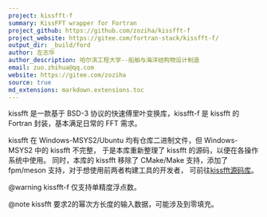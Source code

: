 ```yaml
---
project: kissfft-f
summary: KissFFT wrapper for Fortran
project_github: https://github.com/zoziha/kissfft-f
project_website: https://gitee.com/fortran-stack/kissfft-f/
output_dir: _build/ford
author: 左志华
author_description: 哈尔滨工程大学--船舶与海洋结构物设计制造
email: zuo.zhihua@qq.com
website: https://gitee.com/zoziha
source: true
md_extensions: markdown.extensions.toc
---
```


kissfft 是一款基于 BSD-3 协议的快速傅里叶变换库，kissfft-f 是 kissfft 的 Fortran 封装，基本满足日常的 FFT 需求。

kissfft 在 Windows-MSYS2/Ubuntu 均有仓库二进制文件，但 Windows-MSYS2 中的 kissfft 不完整，
于是本库重新整理了 kissfft 的源码，以便在各操作系统中使用。
同时，本库的 kissfft 移除了 CMake/Make 支持，添加了 fpm/meson 支持，对于想使用前两者构建工具的开发者，
可前往[kissfft源码库](https://github.com/mborgerding/kissfft)。

@warning
kissfft-f 仅支持单精度浮点数。

@note
kissfft 要求2的幂次方长度的输入数据，可能涉及到零填充。
